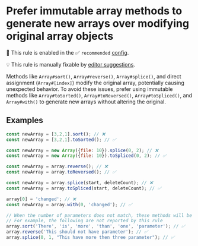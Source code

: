 # Prefer immutable array methods to generate new arrays over modifying original array objects

💼 This rule is enabled in the ✅ `recommended` [config](https://github.com/sindresorhus/eslint-plugin-unicorn#preset-configs-eslintconfigjs).

💡 This rule is manually fixable by [editor suggestions](https://eslint.org/docs/latest/use/core-concepts#rule-suggestions).

<!-- end auto-generated rule header -->
<!-- Do not manually modify this header. Run: `npm run fix:eslint-docs` -->

Methods like `Array#sort()`, `Array#reverse()`, `Array#splice()`, and direct assignment (`Array#[index]`) modify the original array, potentially causing unexpected behavior. To avoid these issues, prefer using immutable methods like `Array#toSorted()`, `Array#toReversed()`, `Array#toSpliced()`, and `Array#with()` to generate new arrays without altering the original.

## Examples

```js
const newArray = [3,2,1].sort(); // ❌
const newArray = [3,2,1].toSorted(); // ✅

const newArray = new Array({file: 10}).splice(0, 2); // ❌
const newArray = new Array({file: 10}).toSpliced(0, 2); // ✅

const newArray = array.reverse(); // ❌
const newArray = array.toReversed(); // ✅

const newArray = array.splice(start, deleteCount); // ❌
const newArray = array.toSpliced(start, deleteCount); // ✅

array[0] = 'changed'; // ❌
const newArray = array.with(0, 'changed'); // ✅

// When the number of parameters does not match, these methods will be treated as user-defined methods instead of array methods.
// For example, the following are not reported by this rule
array.sort('There', 'is', 'more', 'than', 'one', 'parameter'); // ✅
array.reverse('This should not have parameter'); // ✅
array.splice(0, 1, "This have more then three parameter"); // ✅
```
